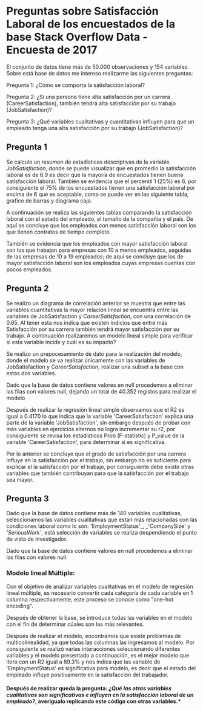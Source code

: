 # Preguntas sobre Satisfacción Laboral de los encuestados de la base Stack Overflow Data - Encuesta de 2017

El conjunto de datos tiene más de 50.000 observaciones y 154 variables. Sobre está base de datos me intereso realizarme las siguientes preguntas: 

Pregunta 1: ¿Cómo se comporta la satisfacción laboral?

Pregunta 2: ¿Si una persona tiene alta satisfacción por un carrera (CareerSatisfaction), también tendrá alta satisfacción por su trabajo (JobSatisfaction)?

Pregunta 3: ¿Qué variables cualitativas y cuantitativas influyen para que un empleado tenga una alta satisfacción por su trabajo (JobSatisfaction)?


## Pregunta 1

Se calculo un resumen de estadísticas descriptivas de la variable _JobSatisfaction_, donde se puede visualizar que en promedio la satisfacción laboral es de 6.9 es decir que la mayoría de encuestados tienen buena satisfacción laboral. También se evidencia que el percentil 1 (25%) es 6, por consiguiente el 75% de los encuestados tienen una satisfacción laboral por encima de 6 que es aceptable, como se puede ver en las siguiente tabla, grafico de barras y diagrama caja.

A continuación se realiza las siguientes tablas comparando la satisfacción laboral con el estado del empleado, el tamaño de la compañía y el país. De aquí se concluye que los empleados con menos satisfacción laboral son los que tienen contratos de tiempo completo.

También se evidencia que los empleados con mayor satisfacción laboral son los que trabajan para empresas con 10 a menos empleados, seguidas de las empresas de 10 a 19 empleados; de aquí se concluye que los de mayor satisfacción laboral son los empleados cuyas empresas cuentas con pocos empleados.

## Pregunta 2

Se realizo un diagrama de correlación anterior se muestra que entre las variables cuantitativas la mayor relación lineal se encuentra entre las variables de JobSatisfaction y _CareerSatisfaction_, con una correlación de 0.65. Al tener esta nos indica que existen indicios que entre más Satisfacción por su carrera también tendrá mayor satisfacción por su trabajo. A continuación realizaremos un modelo lineal simple para verificar si esta variable incide y cuál es su impacto?

Se realizo un prepocesamiento de dato para la realización del modelo, donde el modelo se va realizar únicamente con las variables de JobSatisfaction y _CareerSatisfaction_, realizar una subset a la base con estas dos variables.

Dado que la base de datos contiene valores en null procedemos a eliminar las filas con valores null, dejando un total de 40.352 registos para realizar el modelo

Después de realizar la regresión lineal simple observamos que el R2 es igual a 0.4170 lo que indica que la variable 'CareerSatisfaction' explica una parte de la variable 'JobSatisfaction', sin embargo después de probar con más variables en ejercicios alternos no logra incrementar su r2, por consiguiente se revisa los estadísticos Prob (F-statistic) y P_value de la variable 'CareerSatisfaction', para determinar si es significativa.

Por lo anterior se concluye que el grado de satisfacción por una carrera influye en la satisfacción por el trabajo, sin embargo no es suficiente para explicar el la satisfacción por el trabajo, por consiguiente debe existir otras variables que también contribuyan para que la satisfacción por el trabajo sea mayor.

## Pregunta 3

Dado que la base de datos contiene más de 140 variables cualitativas, seleccionamos las variables cualitativas que están más relacionadas con las condiciones laboral como lo son: 'EmploymentStatus'_, _'CompanySize' y _'SeriousWork'_, está selección de variables se realiza despendiendo el punto de vista de investigador.

Dado que la base de datos contiene valores en null procedemos a eliminar las filas con valores null.

### Modelo lineal Múltiple:

Con el objetivo de analizar variables cualitativas en el modelo de regresión lineal múltiple, es necesario convertir cada categoría de cada variable en 1 columna respectivamente, este proceso se conoce como "one-hot encoding".

Después de obtener la base, se introduce todas las variables en el modelo con el fin de determinar cúales son las más relevantes.

Después de realizar el modelo, encontramos que existe problemas de multicolinealidad, ya que todas las columnas las ingresamos al modelo. Por consiguiente se realizó varias interacciones seleccionando diferentes variables y el modelo presentado a continuación, es el mejor modelo que itero con un R2 igual a 89.3% y nos indica que las variable de 'EmploymentStatus' es significativa para modelo, es decir que el estado del empleado influye positivamente en la satisfacción del trabajador.

#### Después de realizar queda la pregunta: _¿Qué las otras variables cualitativas son significativas e influyen en la satisfacción laboral de un empleado?_, averígualo replicando este código con otras variables.*




